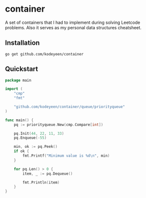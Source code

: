 # container

A set of containers that I had to implement during solving Leetcode problems.
Also it serves as my personal data structures cheatsheet.

## Installation

```shell
go get github.com/kodeyeen/container
```

## Quickstart

```go
package main

import (
	"cmp"
	"fmt"

	"github.com/kodeyeen/container/queue/priorityqueue"
)

func main() {
	pq := priorityqueue.New(cmp.Compare[int])

	pq.Init(44, 22, 11, 33)
	pq.Enqueue(-55)

	min, ok := pq.Peek()
	if ok {
		fmt.Printf("Minimum value is %d\n", min)
	}

	for pq.Len() > 0 {
		item, _ := pq.Dequeue()

		fmt.Println(item)
	}
}
```
